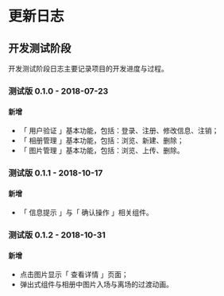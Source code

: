 # 更新日志

## 开发测试阶段

开发测试阶段日志主要记录项目的开发进度与过程。

### 测试版 0.1.0 - 2018-07-23

#### 新增

- 「 用户验证 」基本功能，包括：登录、注册、修改信息、注销；
- 「 相册管理 」基本功能，包括：浏览、新建、删除；
- 「 图片管理 」基本功能，包括：浏览、上传、删除。

### 测试版 0.1.1 - 2018-10-17

#### 新增

- 「 信息提示 」与「 确认操作 」相关组件。

### 测试版 0.1.2 - 2018-10-31

#### 新增

- 点击图片显示「 查看详情 」页面；
- 弹出式组件与相册中图片入场与离场的过渡动画。